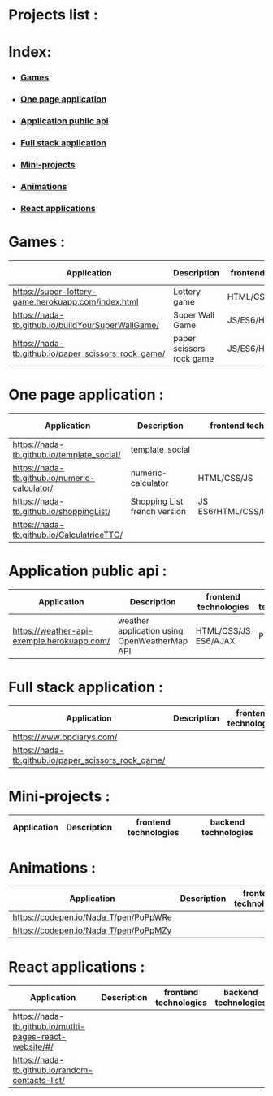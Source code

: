 # Projects list :

# Index:

* ### [Games](#games)
* ### [One page application](#one-page-application)
* ### [Application public api](#application-public-api)
* ### [Full stack application](#full-stack-application)
* ### [Mini-projects](#mini-projects)
* ### [Animations](#animations)
* ### [React applications](#react-applications)

 # Games :

Application | Description | frontend technologies | backend technologies
------------|-------------|----------------------- |---------------------
https://super-lottery-game.herokuapp.com/index.html| Lottery game | HTML/CSS/JS/AJAX |PHP
https://nada-tb.github.io/buildYourSuperWallGame/|Super Wall Game | JS/ES6/HTML/CSS |
https://nada-tb.github.io/paper_scissors_rock_game/ |paper scissors rock game | JS/ES6/HTML/CSS/OOP

# One page application :

Application | Description | frontend technologies | backend technologies
------------|-------------|----------------------- |---------------------
https://nada-tb.github.io/template_social/|template_social
https://nada-tb.github.io/numeric-calculator/|numeric-calculator|HTML/CSS/JS|
https://nada-tb.github.io/shoppingList/|Shopping List french version|JS ES6/HTML/CSS/localStorage|
https://nada-tb.github.io/CalculatriceTTC/|


# Application public api :
Application | Description | frontend technologies | backend technologies
------------|-------------|----------------------- |---------------------
https://weather-api-exemple.herokuapp.com/|weather application using OpenWeatherMap API|HTML/CSS/JS ES6/AJAX|PHP



# Full stack application :
Application | Description | frontend technologies | backend technologies
------------|-------------|----------------------- |---------------------
https://www.bpdiarys.com/|
https://nada-tb.github.io/paper_scissors_rock_game/|
# Mini-projects :
Application | Description | frontend technologies | backend technologies
------------|-------------|----------------------- |---------------------

# Animations :
Application | Description | frontend technologies | backend technologies
------------|-------------|----------------------- |---------------------
https://codepen.io/Nada_T/pen/PoPpWRe|
https://codepen.io/Nada_T/pen/PoPpMZy|

#  React applications :
Application | Description | frontend technologies | backend technologies
------------|-------------|----------------------- |---------------------
https://nada-tb.github.io/mutlti-pages-react-website/#/|
https://nada-tb.github.io/random-contacts-list/|

